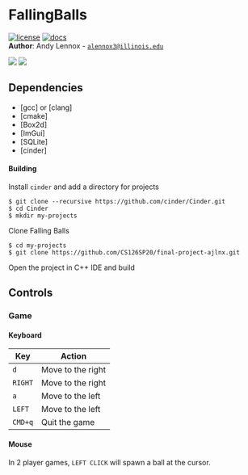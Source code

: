 # FallingBalls

[![license](https://img.shields.io/badge/license-MIT-green)](LICENSE)
[![docs](https://img.shields.io/badge/docs-yes-brightgreen)](docs/README.md)\
**Author**: Andy Lennox - [`alennox3@illinois.edu`](mailto:alennox3@illinois.edu)

![](https://i.imgur.com/alTK9vJ.gif)
![](https://imgur.com/ViCT5wR.png)

## Dependencies
 - [gcc] or [clang]
 - [cmake]
 - [Box2d]
 - [ImGui]
 - [SQLite]
 - [cinder]
 
 #### Building
Install ```cinder``` and add a directory for projects
```$xslt
$ git clone --recursive https://github.com/cinder/Cinder.git
$ cd Cinder
$ mkdir my-projects
```

Clone Falling Balls
```$xslt
$ cd my-projects
$ git clone https://github.com/CS126SP20/final-project-ajlnx.git
```
Open the project in C++ IDE and build

## Controls

### Game

#### Keyboard

| Key       | Action                                                      |
|---------- |-------------------------------------------------------------|
| `d`       | Move to the right                                           |
| `RIGHT`   | Move to the right                                           |
| `a`       | Move to the left                                            |                                                       |
| `LEFT`    | Move to the left                                           |
| `CMD+q`  | Quit the game                                               |

#### Mouse
In 2 player games, `LEFT CLICK` will spawn a ball at the cursor.

